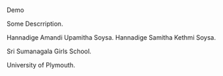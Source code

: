 #
Demo

Some Descrription.

Hannadige Amandi Upamitha Soysa.
Hannadige Samitha Kethmi Soysa.

Sri Sumanagala Girls School.

University of Plymouth.
